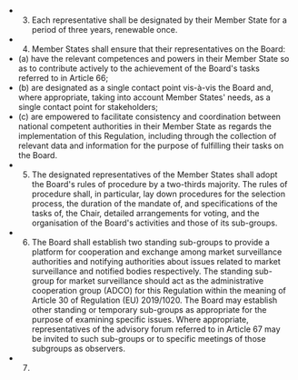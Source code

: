 - 3. Each representative  shall  be  designated  by  their  Member  State  for  a  period  of  three  years,  renewable  once.
- 4. Member States shall ensure  that  their  representatives  on  the  Board:
- (a) have the relevant competences and powers in their Member State so as to contribute actively to the achievement of the Board's  tasks  referred  to  in  Article  66;
- (b) are designated as a single contact point vis-à-vis the Board and, where appropriate, taking into account Member States' needs,  as  a  single  contact  point  for  stakeholders;
- (c) are empowered to facilitate consistency and coordination between national competent authorities in their Member State as regards the implementation of this Regulation, including through the collection of relevant data and information for the  purpose  of  fulfilling  their  tasks  on  the  Board.
- 5. The  designated  representatives  of  the  Member  States  shall  adopt  the  Board's  rules  of  procedure  by  a  two-thirds majority.  The  rules  of  procedure  shall,  in  particular,  lay  down  procedures  for  the  selection  process,  the  duration  of  the mandate  of,  and  specifications  of  the  tasks  of,  the  Chair,  detailed  arrangements  for  voting,  and  the  organisation  of  the Board's  activities  and  those  of  its  sub-groups.
- 6. The Board shall establish two standing sub-groups to provide a platform for cooperation and exchange among market surveillance authorities and notifying authorities about issues related to market surveillance and notified bodies respectively.
The  standing  sub-group  for  market  surveillance  should  act  as  the  administrative  cooperation  group  (ADCO)  for  this Regulation within  the  meaning  of  Article  30  of  Regulation  (EU)  2019/1020.
The  Board  may  establish  other  standing  or  temporary  sub-groups  as  appropriate  for  the  purpose  of  examining  specific issues. Where appropriate, representatives of the advisory forum referred to in Article 67 may be invited to such sub-groups or  to  specific  meetings  of  those  subgroups  as  observers.
- 7. 